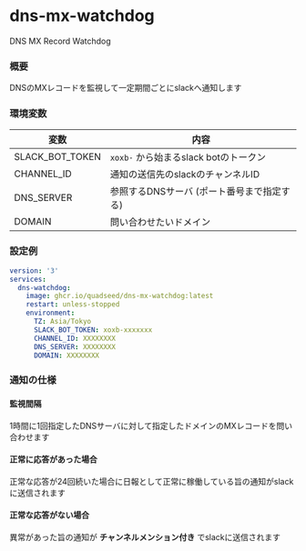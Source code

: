 # dns-mx-watchdog
DNS MX Record Watchdog

### 概要
DNSのMXレコードを監視して一定期間ごとにslackへ通知します

### 環境変数
| 変数              | 内容                          |
|-----------------|-----------------------------|
| SLACK_BOT_TOKEN | `xoxb-` から始まるslack botのトークン |
| CHANNEL_ID      | 通知の送信先のslackのチャンネルID        |
| DNS_SERVER      | 参照するDNSサーバ (ポート番号まで指定する)    |
| DOMAIN          | 問い合わせたいドメイン                 |

### 設定例
```yaml
version: '3'
services:
  dns-watchdog:
    image: ghcr.io/quadseed/dns-mx-watchdog:latest
    restart: unless-stopped
    environment:
      TZ: Asia/Tokyo
      SLACK_BOT_TOKEN: xoxb-xxxxxxx
      CHANNEL_ID: XXXXXXXX
      DNS_SERVER: XXXXXXXX
      DOMAIN: XXXXXXXX
```

### 通知の仕様
#### 監視間隔
1時間に1回指定したDNSサーバに対して指定したドメインのMXレコードを問い合わせます
#### 正常に応答があった場合
正常な応答が24回続いた場合に日報として正常に稼働している旨の通知がslackに送信されます
#### 正常な応答がない場合
異常があった旨の通知が **チャンネルメンション付き** でslackに送信されます
